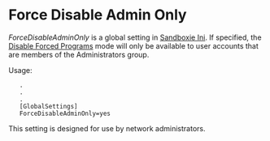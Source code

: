 # Force Disable Admin Only

_ForceDisableAdminOnly_ is a global setting in [Sandboxie Ini](SandboxieIni.md). If specified, the [Disable Forced Programs](FileMenu#disableforce) mode will only be available to user accounts that are members of the Administrators group.

Usage:
```
   .
   .
   .
   [GlobalSettings]
   ForceDisableAdminOnly=yes
```

This setting is designed for use by network administrators.
